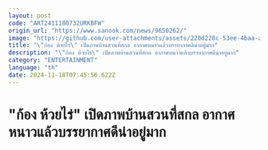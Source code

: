 ```yaml
---
layout: post
code: "ART2411180732URKBFW"
origin_url: "https://www.sanook.com/news/9650262/"
image: "https://github.com/user-attachments/assets/220d228c-53ee-4baa-aacf-82320bcb635e"
title: "\"ก้อง ห้วยไร่\" เปิดภาพบ้านสวนที่สกล อากาศหนาวแล้วบรรยากาศดีน่าอยู่มาก"
description: "\"ก้อง ห้วยไร่\" เปิดภาพบ้านสวนที่สกล อากาศหนาวแล้วบรรยากาศดีน่าอยู่มาก"
category: "ENTERTAINMENT"
language: "th"
date: 2024-11-18T07:45:56.622Z
---
```


# "ก้อง ห้วยไร่" เปิดภาพบ้านสวนที่สกล อากาศหนาวแล้วบรรยากาศดีน่าอยู่มาก